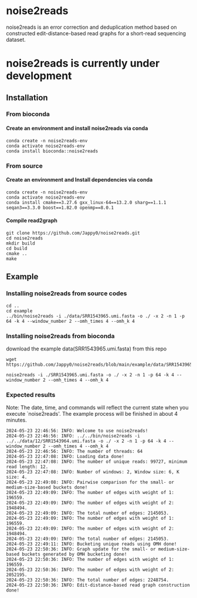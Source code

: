 # noise2reads
<!-- [![DOI](https://zenodo.org/badge/DOI/10.5281/zenodo.11388496.svg)](https://doi.org/10.5281/zenodo.11388496) -->

noise2reads is an error correction and deduplication method based on constructed edit-distance-based read graphs for a short-read sequencing dataset.

# noise2reads is currently under development

## Installation
### From bioconda
#### Create an environment and install noise2reads via conda
```
conda create -n noise2reads-env
conda activate noise2reads-env
conda install bioconda::noise2reads
```

### From source
#### Create an environment and Install dependencies via conda
```
conda create -n noise2reads-env
conda activate noise2reads-env
conda install cmake==3.27.6 gxx_linux-64==13.2.0 sharg==1.1.1 seqan3==3.3.0 boost==1.82.0 openmp==8.0.1
```
#### Compile read2graph
```
git clone https://github.com/Jappy0/noise2reads.git
cd noise2reads
mkdir build
cd build
cmake ..
make
```

## Example

### Installing noise2reads from source codes
```
cd ..
cd example
../bin/noise2reads -i ./data/SRR1543965.umi.fasta -o ./ -x 2 -n 1 -p 64 -k 4 --window_number 2 --omh_times 4 --omh_k 4
```
### Installing noise2reads from bioconda
download the example data(SRR1543965.umi.fasta) from this repo
```
wget https://github.com/Jappy0/noise2reads/blob/main/example/data/SRR1543965.umi.fasta
```
```
noise2reads -i ./SRR1543965.umi.fasta -o ./ -x 2 -n 1 -p 64 -k 4 --window_number 2 --omh_times 4 --omh_k 4
```
### Expected results
Note: The date, time, and commands will reflect the current state when you execute `noise2reads'. The example process will be finished in about 4 minutes. 

```
2024-05-23 22:46:56: INFO: Welcome to use noise2reads!
2024-05-23 22:46:56: INFO: ../../bin/noise2reads -i ../../data/12/SRR1543964.umi.fasta -o ./ -x 2 -n 1 -p 64 -k 4 --window_number 2 --omh_times 4 --omh_k 4
2024-05-23 22:46:56: INFO: The number of threads: 64 
2024-05-23 22:47:08: INFO: Loading data done!
2024-05-23 22:47:08: INFO: The number of unique reads: 99727, minimum read length: 12.
2024-05-23 22:47:08: INFO: Number of windows: 2, Window size: 6, K size: 4.
2024-05-23 22:49:08: INFO: Pairwise comparison for the small- or medium-size-based buckets done!
2024-05-23 22:49:09: INFO: The number of edges with weight of 1: 196559.
2024-05-23 22:49:09: INFO: The number of edges with weight of 2: 1948494.
2024-05-23 22:49:09: INFO: The total number of edges: 2145053.
2024-05-23 22:49:09: INFO: The number of edges with weight of 1: 196559.
2024-05-23 22:49:09: INFO: The number of edges with weight of 2: 1948494.
2024-05-23 22:49:09: INFO: The total number of edges: 2145053.
2024-05-23 22:49:11: INFO: Bucketing unique reads using OMH done!
2024-05-23 22:50:36: INFO: Graph update for the small- or medium-size-based buckets generated by OMH bucketing done!
2024-05-23 22:50:36: INFO: The number of edges with weight of 1: 196559.
2024-05-23 22:50:36: INFO: The number of edges with weight of 2: 2052195.
2024-05-23 22:50:36: INFO: The total number of edges: 2248754.
2024-05-23 22:50:36: INFO: Edit-distance-based read graph construction done!
```